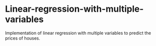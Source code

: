 # Linear-regression-with-multiple-variables
Implementation of linear regression with multiple variables to predict the prices of houses.
